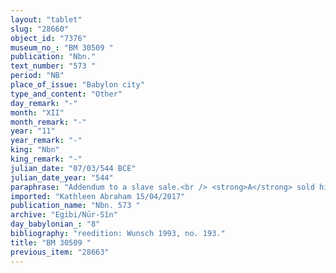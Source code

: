 ```yaml
---
layout: "tablet"
slug: "28660"
object_id: "7376"
museum_no_: "BM 30509 "
publication: "Nbn."
text_number: "573 "
period: "NB"
place_of_issue: "Babylon city"
type_and_content: "Other"
day_remark: "-"
month: "XII"
month_remark: "-"
year: "11"
year_remark: "-"
king: "Nbn"
king_remark: "-"
julian_date: "07/03/544 BCE"
julian_date_year: "544"
paraphrase: "Addendum to a slave sale.<br /> <strong>A</strong> sold his slave <strong>C </strong>to<strong> B</strong> for 1 mina and 1 shekel of silver (cf. MMA 79.7.5). At the moment the slave is not with the seller (the reason is not mentioned in the text): when<strong> C</strong> will be seen (<em>amāru </em>Ntn) in <strong>A&#39;</strong>s presence (<em>ina p</em><em>āni</em>), <strong>A</strong> should compensate <strong>B</strong> (<em>mandattu nadānu</em>) for the loss of income from the absent slave. Names of 3 witnesses and the scribe.<br /> &nbsp;<br /> <strong>A</strong> = Arrabi/Adad-ahhē-&scaron;ullim; <strong>B</strong> = Iddin-Marduk/Iqī&scaron;āya//Nūr-S&icirc;n; <strong>C</strong> = Nab&ucirc;-natanu"
imported: "Kathleen Abraham 15/04/2017"
publication_name: "Nbn. 573 "
archive: "Egibi/Nūr-Sîn"
day_babylonian_: "8"
bibliography: "reedition: Wunsch 1993, no. 193."
title: "BM 30509 "
previous_item: "28663"
---
```

